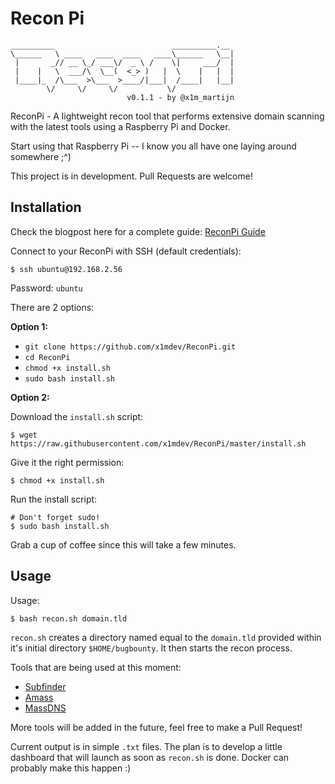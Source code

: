 # Recon Pi

```
__________                          __________.__ 
\______   \ ____   ____  ____   ____\______   \__|
 |       _// __ \_/ ___\/  _ \ /    \|     ___/  |
 |    |   \  ___/\  \__(  <_> )   |  \    |   |  |
 |____|_  /\___  >\___  >____/|___|  /____|   |__|
        \/     \/     \/           \/             
                          v0.1.1 - by @x1m_martijn
```

ReconPi - A lightweight recon tool that performs extensive domain scanning with the latest tools using a Raspberry Pi and Docker.

Start using that Raspberry Pi -- I know you all have one laying around somewhere ;^)

This project is in development. Pull Requests are welcome!

## Installation

Check the blogpost here for a complete guide: [ReconPi Guide](https://x1m.nl/posts/recon-pi/)

Connect to your ReconPi with SSH (default credentials):

```
$ ssh ubuntu@192.168.2.56
```

Password: `ubuntu`

There are 2 options:

**Option 1:**

 - `git clone https://github.com/x1mdev/ReconPi.git`
 - `cd ReconPi`
 - `chmod +x install.sh`
 - `sudo bash install.sh`

**Option 2:**

Download the `install.sh` script:

```
$ wget https://raw.githubusercontent.com/x1mdev/ReconPi/master/install.sh
```

Give it the right permission:

```
$ chmod +x install.sh
```

Run the install script:

```
# Don't forget sudo!
$ sudo bash install.sh
```

Grab a cup of coffee since this will take a few minutes.

## Usage

Usage:

```
$ bash recon.sh domain.tld
```

`recon.sh` creates a directory named equal to the `domain.tld` provided within it's initial directory `$HOME/bugbounty`. It then starts the recon process.

Tools that are being used at this moment:

 - [Subfinder](https://github.com/Ice3man543/subfinder)
 - [Amass](https://github.com/caffix/amass)
 - [MassDNS](https://github.com/blechschmidt/massdns)

More tools will be added in the future, feel free to make a Pull Request!

Current output is in simple `.txt` files. The plan is to develop a little dashboard that will launch as soon as `recon.sh` is done. Docker can probably make this happen :)
